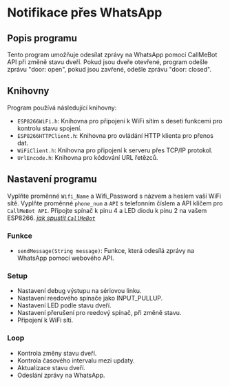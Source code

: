 # Notifikace přes WhatsApp

## Popis programu

Tento program umožňuje odesílat zprávy na WhatsApp pomocí CallMeBot API při změně stavu dveří. Pokud jsou dveře otevřené, program odešle zprávu "door: open", pokud jsou zavřené, odešle zprávu "door: closed".

## Knihovny
Program používá následující knihovny:
- `ESP8266WiFi.h`: Knihovna pro připojení k WiFi sítím s deseti funkcemi pro kontrolu stavu spojení.
- `ESP8266HTTPClient.h`: Knihovna pro ovládání HTTP klienta pro přenos dat.
- `WiFiClient.h`: Knihovna pro připojení k serveru přes TCP/IP protokol.
- `UrlEncode.h`: Knihovna pro kódování URL řetězců.

## Nastavení programu

Vyplňte proměnné `Wifi_Name` a Wifi_Password s názvem a heslem vaší WiFi sítě.
Vyplňte proměnné `phone_num` a `API` s telefonním číslem a API klíčem pro `CallMeBot API`.
Připojte spínač k pinu 4 a LED diodu k pinu 2 na vašem ESP8266.
*[jak spustit `CallMeBot`](https://www.callmebot.com/blog/free-api-whatsapp-messages/)*

### Funkce
- `sendMessage(String message)`: Funkce, která odesílá zprávy na WhatsApp pomocí webového API. 

### Setup
- Nastavení debug výstupu na sériovou linku.
- Nastavení reedového spínače jako INPUT_PULLUP.
- Nastavení LED podle stavu dveří.
- Nastavení přerušení pro reedový spínač, při změně stavu.
- Připojení k WiFi síti.

### Loop
- Kontrola změny stavu dveří.
- Kontrola časového intervalu mezi updaty.
- Aktualizace stavu dveří.
- Odeslání zprávy na WhatsApp.

